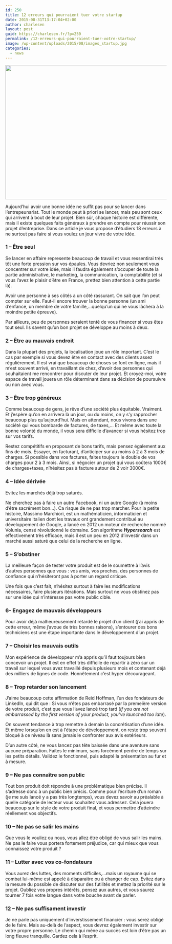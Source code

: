 ```yaml
---
id: 250
title: 12 erreurs qui pourraient tuer votre startup
date: 2015-08-31T13:17:04+02:00
author: charlesen
layout: post
guid: https://charlesen.fr/?p=250
permalink: /12-erreurs-qui-pourraient-tuer-votre-startup/
image: /wp-content/uploads/2015/08/images_startup.jpg
categories:
  - news
---
```

<img loading="lazy" class=" size-full wp-image-249" src="https://charlesen.fr/wp-content/uploads/2015/08/images_startup.jpg" alt="" style="display: block; margin-left: auto; margin-right: auto;" width="584" height="418" srcset="https://charlesen.fr/wp-content/uploads/2015/08/images_startup.jpg 584w, https://charlesen.fr/wp-content/uploads/2015/08/images_startup-300x215.jpg 300w" sizes="(max-width: 584px) 100vw, 584px" />

Aujourd&rsquo;hui avoir une bonne idée ne suffit pas pour se lancer dans l&rsquo;entrepeunariat. Tout le monde peut à priori se lancer, mais peu sont ceux qui arrivent à bout de leur projet. Bien sûr, chaque histoire est différente, mais il existe quelques faits généraux à prendre en compte pour réussir son projet d&rsquo;entreprise. Dans ce article je vous propose d&rsquo;étudiers 18 erreurs à ne surtout pas faire si vous voulez un jour vivre de votre idée.

<!--more-->

### 1 &#8211; Être seul

Se lancer en affaire represente beaucoup de travail et vous ressentirai très tôt une forte pression sur vos épaules. Vous devriez non seulement vous concentrer sur votre idée, mais il faudra également s&rsquo;occuper de toute la partie administrative, le marketing, la communication, la comptabilité (et si vous l&rsquo;avez le plaisir d&rsquo;être en France, prettez bien attention à cette partie là).

Avoir une personne à ses côtés a un côté rassurant. On sait que l&rsquo;on peut compter sur elle. Faut-il encore trouver la bonne personne (un ami d&rsquo;enfance, un membre de votre famille,&#8230;quelqu&rsquo;un qui ne vous lâchera à la moindre petite épreuve).

Par ailleurs, peu de personnes seraient tenté de vous financer si vous êtes tout seul. Ils savent qu&rsquo;un bon projet se développe au moins à deux.

### 2 &#8211; Être au mauvais endroit

Dans la plupart des projets, la localisation joue un rôle important. C&rsquo;est le cas par exemple si vous devez être en contact avec des clients assez régulièrement. Il est vrai que beaucoup de choses se font en ligne, mais il m&rsquo;est souvent arrivé, en travaillant de chez, d&rsquo;avoir des personnes qui souhaitaient me rencontrer pour discuter de leur projet. Et croyez-moi, votre espace de travail jouera un rôle déterminant dans sa décision de poursuivre ou non avec vous.

### 3 &#8211; Être trop généreux

Comme beaucoup de gens, je rêve d&rsquo;une société plus équitable. Vraiment. Et j&rsquo;espère qu&rsquo;on en arrivera là un jour, ou du moins, on y s&rsquo;y rapprocher beaucoup plus qu&rsquo;aujourd&rsquo;hui. Mais en attendant, nous vivons dans une société qui vous bombarde de factures, de taxes,&#8230; Et même avec toute la bonne volonté du monde, il vous sera difficile d&rsquo;avancer si vous hésitez trop sur vos tarifs.

Restez compétitifs en proposant de bons tarifs, mais pensez également aux fins de mois. Essayer, en facturant, d&rsquo;anticiper sur au moins à 2 à 3 mois de charges. Si possible dans vos factures, faites toujours le double de vos charges pour 2 à 3 mois. Ainsi, si négocier un projet qui vous coûtera 1000€ de charges+taxes, n&rsquo;hésitez pas à facture autour de 2 voir 3000€.

### 4 &#8211; Idée dérivée

Evitez les marchés déjà trop saturés.

Ne cherchez pas à faire un autre Facebook, ni un autre Google (à moins d&rsquo;être sacrément bon&#8230;). Ca risque de ne pas trop marcher. Pour la petite histoire, Massimo Marchiori, est un mathématicien, informaticien et universitaire italien dont les travaux ont grandement contribué au développement de Google, a lancé en 2012 un moteur de recherche nommé Volunia, censé révolutionné le domaine. Son algorithme _**Hypersearch**_ est effectivement très efficace, mais il est un peu en 2012 d&rsquo;investir dans un marché aussi saturé que celui de la recherche en ligne.

### 5 &#8211; S&rsquo;obstiner

La meilleure façon de tester votre produit est de le soumettre à l&rsquo;avis d&rsquo;autres personnes que vous : vos amis, vos proches, des personnes de confiance qui n&rsquo;hésiteront pas à porter un regard critique.

Une fois que c&rsquo;est fait, n&rsquo;hésitez surtout à faire les modifications nécessaires, faire plusieurs itérations. Mais surtout ne vous obstinez pas sur une idée qui n&rsquo;intéresse pas votre public cible.

### 6- Engagez de mauvais développeurs

Pour avoir déjà malheureusement retardé le projet d&rsquo;un client (j&rsquo;ai appris de cette erreur, même j&rsquo;avoue de très bonnes raisons), s&rsquo;entourer des bons techniciens est une étape importante dans le développement d&rsquo;un projet.

### 7 &#8211; Choisir les mauvais outils

Mon expérience de développeur m&rsquo;a appris qu&rsquo;il faut toujours bien concevoir un projet. Il est en effet très difficile de repartir à zéro sur un travail sur lequel vous avez travaillé depuis plusieurs mois et contenant déjà des milliers de lignes de code. Honnêtement c&rsquo;est hyper décourageant.

### 8 &#8211; Trop retarder son lancement

J&rsquo;aime beaucoup cette affirmation de Reid Hoffman, l&rsquo;un des fondateurs de LinkedIn, qui dit que : Si vous n&rsquo;êtes pas embarrasé par la premeière version de votre produit, c&rsquo;est que vous l&rsquo;avez lancé trop tard (_If you are not embarrassed by the first version of your product, you&rsquo;ve launched too late_).

On souvent tendance à trop remettre à demain la concrétisation d&rsquo;une idée. Et même lorsqu&rsquo;on en est à l&rsquo;étape de développement, on reste trop souvent bloqué à ce niveau là sans jamais le confronter aux avis extérieurs.

D&rsquo;un autre côté, ne vous lancez pas tête baissée dans une aventure sans aucune préparation. Faites le minimum, sans forcément perdre de temps sur les petits détails. Validez le fonctionnel, puis adapté la présentation au fur et à mesure.

### 9 &#8211; Ne pas connaître son public

Tout bon produit doit répondre à une problématique bien précise. Il s&rsquo;adresse donc à un public bien précis. Comme pour l&rsquo;écriture d&rsquo;un roman (je me suis lancé y a pas très longtemps), vous devez savoir au préalable à quelle catégorie de lecteur vous souhaitez vous adressez. Cela jouera beaucoup sur le style de votre produit final, et vous permettre d&rsquo;atteindre réellement vos objectifs.

### 10 &#8211; Ne pas se salir les mains

Que vous le vouliez ou nous, vous allez être obligé de vous salir les mains. Ne pas le faire vous portera fortement préjudice, car qui mieux que vous connaissez votre produit ?

### 11 &#8211; Lutter avec vos co-fondateurs

Vous aurez des luttes, des moments difficiles,&#8230;mais un royaume qui se combat lui-même est appelé à disparaitre ou à changer de cap. Evitez dans la mesure du possible de discuter sur des futilités et mettez la priorité sur le projet. Oubliez vos propres intérêts, pensez aux autres, et vous saurez tourner 7 fois votre langue dans votre bouche avant de parler.

### 12 &#8211; Ne pas suffisament investir

Je ne parle pas uniquement d&rsquo;inverstissement financier : vous serez obligé de le faire. Mais au-delà de l&rsquo;aspect, vous devrez également investir sur votre propre personne. Le chemin qui mène au succès est loin d&rsquo;être pas un long fleuve tranquille. Gardez cela à l&rsquo;esprit.